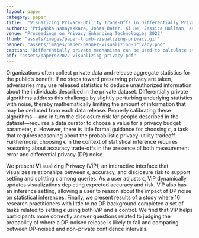 ```yaml
---
layout: paper
category: paper
title:  "Visualizing Privacy-Utility Trade-Offs in Differentially Private Data Releases"
authors: "Priyanka Nanayakkara, Johes Bater, Xi He, Jessica Hullman, and Jennie Rogers"
venue: "Proceedings on Privacy Enhancing Technologies 2022"
thumb: "assets/images/paper-thumb-visualizing-privacy.gif"
banner: "assets/images/paper-banner-visualizing-privacy.png"
caption: "Differentially private mechanisms can be used to calculate statistics in a way that preserves the privacy of those whose information is represented in the dataset. Using these mechanisms, however, requires setting privacy budgets, a task for which there is little to no formal guidance. We introduce an interactive visualization interface, Visualizing Privacy (ViP), which is designed to assist a practitioner in considering multiple probabilistic trade-offs to set context-appropriate privacy budgets both for privacy-preserving point estimates and privacy-preserving confidence intervals."
pdf: "assets/papers/2022-visualizing-privacy.pdf"
---
```


<!-- abstract -->
Organizations often collect private data and release aggregate statistics for the public’s benefit. If no steps toward preserving privacy are taken, adversaries may use released statistics to deduce unauthorized information about the individuals described in the private dataset. Differentially private algorithms address this challenge by slightly perturbing underlying statistics with noise, thereby mathematically limiting the amount of information that may be deduced from each data release. Properly calibrating these algorithms— and in turn the disclosure risk for people described in the dataset—requires a data curator to choose a value for a privacy budget parameter, ϵ. However, there is little formal guidance for choosing ϵ, a task that requires reasoning about the probabilistic privacy–utility tradeoff. Furthermore, choosing ϵ in the context of statistical inference requires reasoning about accuracy trade-offs in the presence of both measurement error and differential privacy (DP) noise.

We present **Vi** sualizing **P** rivacy (ViP), an interactive interface that visualizes relationships between ϵ, accuracy, and disclosure risk to support setting and splitting ϵ among queries. As a user adjusts ϵ, ViP dynamically updates visualizations depicting expected accuracy and risk. ViP also has an inference setting, allowing a user to reason about the impact of DP noise on statistical inferences. Finally, we present results of a study where 16 research practitioners with little to no DP background completed a set of tasks related to setting ϵ using both ViP and a control. We find that ViP helps participants more correctly answer questions related to judging the probability of where a DP-noised release is likely to fall and comparing between DP-noised and non-private confidence intervals.
